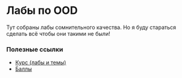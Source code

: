 # Лабы по OOD

Тут собраны лабы сомнительного качества. Но я буду стараться сделать всё чтобы они такими не были!

### Полезные ссылки

- [Курс (лабы и темы)](https://github.com/alexey-malov/ood)
- [Баллы](https://docs.google.com/spreadsheets/d/1hMie8Z4nUiXir7ywDavxvHXc6KnLnZC2GzqIRABWbc0/edit?gid=0#gid=0)